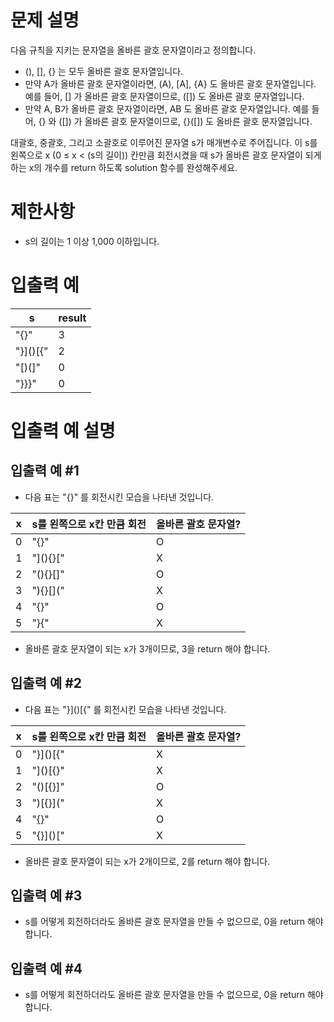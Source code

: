 # 문제 설명
다음 규칙을 지키는 문자열을 올바른 괄호 문자열이라고 정의합니다.

- (), [], {} 는 모두 올바른 괄호 문자열입니다.
- 만약 A가 올바른 괄호 문자열이라면, (A), [A], {A} 도 올바른 괄호 문자열입니다. 예를 들어, [] 가 올바른 괄호 문자열이므로, ([]) 도 올바른 괄호 문자열입니다.
- 만약 A, B가 올바른 괄호 문자열이라면, AB 도 올바른 괄호 문자열입니다. 예를 들어, {} 와 ([]) 가 올바른 괄호 문자열이므로, {}([]) 도 올바른 괄호 문자열입니다.

대괄호, 중괄호, 그리고 소괄호로 이루어진 문자열 s가 매개변수로 주어집니다. 이 s를 왼쪽으로 x (0 ≤ x < (s의 길이)) 칸만큼 회전시켰을 때 s가 올바른 괄호 문자열이 되게 하는 x의 개수를 return 하도록 solution 함수를 완성해주세요.

# 제한사항
- s의 길이는 1 이상 1,000 이하입니다.

# 입출력 예
| s        | result |
| -------- | ------ |
| "[](){}" | 3      |
| "}]()[{" | 2      |
| "[)(]"   | 0      |
| "}}}"    | 0      |

# 입출력 예 설명
## 입출력 예 #1
- 다음 표는 "[](){}" 를 회전시킨 모습을 나타낸 것입니다.

| x   | s를 왼쪽으로 x칸 만큼 회전 | 올바른 괄호 문자열? |
| --- | -------------------------- | ------------------- |
| 0   | "[](){}"                   | O                   |
| 1   | "](){}["                   | X                   |
| 2   | "(){}[]"                   | O                   |
| 3   | "){}[]("                   | X                   |
| 4   | "{}[]()"                   | O                   |
| 5   | "}[](){"                   | X                   |

- 올바른 괄호 문자열이 되는 x가 3개이므로, 3을 return 해야 합니다.

## 입출력 예 #2
- 다음 표는 "}]()[{" 를 회전시킨 모습을 나타낸 것입니다.

| x   | s를 왼쪽으로 x칸 만큼 회전 | 올바른 괄호 문자열? |
| --- | -------------------------- | ------------------- |
| 0   | "}]()[{"                   | X                   |
| 1   | "]()[{}"                   | X                   |
| 2   | "()[{}]"                   | O                   |
| 3   | ")[{}]("                   | X                   |
| 4   | "[{}]()"                   | O                   |
| 5   | "{}]()["                   | X                   |

- 올바른 괄호 문자열이 되는 x가 2개이므로, 2를 return 해야 합니다.

## 입출력 예 #3
- s를 어떻게 회전하더라도 올바른 괄호 문자열을 만들 수 없으므로, 0을 return 해야 합니다.

## 입출력 예 #4
- s를 어떻게 회전하더라도 올바른 괄호 문자열을 만들 수 없으므로, 0을 return 해야 합니다.
